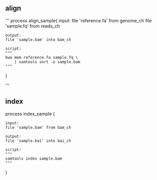 ## align
'''
process align_sample{
    input:
    file 'reference.fa' from genome_ch
    file 'sample.fq' from reads_ch

    output:
    file 'sample.bam' into bam_ch

    script:
    """
    bwa mem reference.fa sample.fq \
        | samtools sort -o sample.bam
    """
}

'''

## index
process index_sample {

    input:
    file 'sample.bam' from bam_ch
    
    output:
    file 'sample.bai' into bai_ch

    script:
    """
    samtools index sample.bam
    """
}
